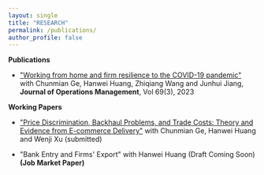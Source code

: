 ```yaml
---
layout: single
title: "RESEARCH"
permalink: /publications/
author_profile: false
---
```

**Publications**
*    ["Working from home and firm resilience to the COVID-19 pandemic"](https://onlinelibrary.wiley.com/doi/abs/10.1002/joom.1200) with Chunmian Ge, Hanwei Huang, Zhiqiang Wang and Junhui Jiang, **Journal of Operations Management**, Vol 69(3), 2023 

**Working Papers**
*    ["Price Discrimination, Backhaul Problems, and Trade Costs: Theory and Evidence from E-commerce Delivery"](https://papers.ssrn.com/sol3/papers.cfm?abstract_id=4830224) with Chunmian Ge, Hanwei Huang and Wenji Xu (submitted)

*    "Bank Entry and Firms' Export" with Hanwei Huang (Draft Coming Soon) **(Job Market Paper)**


